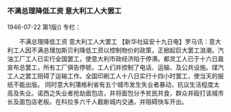 ### 不满总理降低工资  意大利工人大罢工

1946-07-22
第1版()
专栏：

　　不满总理降低工资
    意大利工人大罢工
    【新华社延安十九日电】罗马讯：意大利工人因不满总理加斯贝利降低工资以控制物价的政策，正掀起巨大罢工浪潮。汽油工厂工人已实行全国罢工，使意大利市政经济陷于停滞。都灵工人已于十六日晨宣布总罢工，所有工厂俱告停顿，工人们并控制了电话、运输、及公共设施。煤汽工人之罢工阻碍了运输工作。全国印刷工人十八日实行十四小时罢工，使当天的报纸不能出版。
    同时意大利蒲格利省有五个城市发生失业者暴动，抗议生活程度太高及失业。诺西之失业者抢劫面包店，并将面包分予贫民共食，群众并殴打该城市长及面包店老板。在科拉多六千人截断城内交通，并阻碍快车开出。
